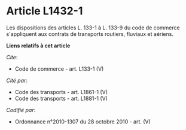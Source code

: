 # Article L1432-1

Les dispositions des articles L. 133-1 à L. 133-9 du code de commerce s'appliquent aux contrats de transports routiers,
fluviaux et aériens.

**Liens relatifs à cet article**

_Cite_:

  - Code de commerce - art. L133-1 (V)

_Cité par_:

  - Code des transports - art. L1861-1 (V)
  - Code des transports - art. L1881-1 (V)

_Codifié par_:

  - Ordonnance n°2010-1307 du 28 octobre 2010 - art. (V)
